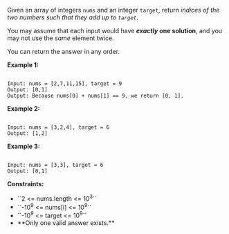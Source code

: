 Given an array of integers ``nums`` and an integer ``target``, return <em>indices of the two numbers such that they add up to ``target``</em>.

You may assume that each input would have **<em>exactly</em> one solution**, and you may not use the <em>same</em> element twice.

You can return the answer in any order.

 
**Example 1:**

```

Input: nums = [2,7,11,15], target = 9
Output: [0,1]
Output: Because nums[0] + nums[1] == 9, we return [0, 1].
```

**Example 2:**

```

Input: nums = [3,2,4], target = 6
Output: [1,2]
```

**Example 3:**

```

Input: nums = [3,3], target = 6
Output: [0,1]
```

 
**Constraints:**

<ul>
	<li>``2 &lt;= nums.length &lt;= 10<sup>3</sup>``</li>
	<li>``-10<sup>9</sup> &lt;= nums[i] &lt;= 10<sup>9</sup>``</li>
	<li>``-10<sup>9</sup> &lt;= target &lt;= 10<sup>9</sup>``</li>
	<li>**Only one valid answer exists.**</li>
</ul>
